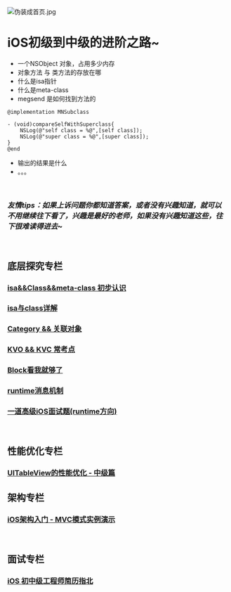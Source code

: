 ![伪装成首页.jpg](https://upload-images.jianshu.io/upload_images/4563271-78c96d2cb4ee43c7.jpg?imageMogr2/auto-orient/strip%7CimageView2/2/w/1240)

# iOS初级到中级的进阶之路~

- 一个NSObject 对象，占用多少内存
- 对象方法 与 类方法的存放在哪
- 什么是isa指针
- 什么是meta-class
- megsend 是如何找到方法的

```
@implementation MNSubclass

- (void)compareSelfWithSuperclass{
    NSLog(@"self class = %@",[self class]);
    NSLog(@"super class = %@",[super class]);
}
@end
```
- 输出的结果是什么
- 。。。

<br>

### *友情tips：如果上诉问题你都知道答案，或者没有兴趣知道，就可以不用继续往下看了，兴趣是最好的老师，如果没有兴趣知道这些，往下很难读得进去~*

<br>

## 底层探究专栏

### [isa&&Class&&meta-class 初步认识](https://minilv.github.io/2018/07/01/ias-class-metaClass)

### [isa与class详解](https://minilv.github.io/2019/03/18/isa%E8%AF%A6%E8%A7%A3-&&-class%E5%86%85%E9%83%A8%E7%BB%93%E6%9E%84/)

### [Category && 关联对象](https://minilv.github.io/2019/02/27/category/)

### [KVO && KVC 常考点](https://minilv.github.io/2018/03/27/KVO&KVC/)

### [Block看我就够了](https://minilv.github.io/2019/02/27/BlockFile/)

### [runtime消息机制](https://minilv.github.io/2019/03/17/Runtime-%E6%B6%88%E6%81%AF%E6%9C%BA%E5%88%B6%E5%9C%9F%E5%91%B3%E8%AE%B2%E8%A7%A3/)

### [一道高级iOS面试题(runtime方向)](https://minilv.github.io/2019/03/27/%E4%B8%80%E9%81%93%E9%AB%98%E7%BA%A7iOS%E9%9D%A2%E8%AF%95%E9%A2%98(runtime%E6%96%B9%E5%90%91)/)

<br>

## 性能优化专栏
### [UITableView的性能优化 - 中级篇](https://minilv.github.io/2018/06/29/TableViewCellOptimization/)

## 架构专栏
### [iOS架构入门 - MVC模式实例演示](https://minilv.github.io/2018/05/29/MVC/)

<br>

## 面试专栏

### [iOS 初中级工程师简历指北](https://minilv.github.io/2019/05/05/iOS%E5%88%9D%E4%B8%AD%E7%BA%A7%E5%BC%80%E5%8F%91%E7%AE%80%E5%8E%86%E6%8C%87%E5%8C%97/)
